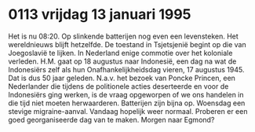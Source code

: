 # 0113 vrijdag 13 januari 1995
Het is nu 08:20. Op slinkende batterijen nog even een levensteken. Het wereldnieuws blijft hetzelfde. De toestand in Tsjetsjenië begint op die van Joegoslavië te lijken. In Nederland enige commotie over het koloniale verleden. H.M. gaat op 18 augustus naar Indonesië, een dag na wat de Indonesiërs zelf als hun Onafhankelijkheidsdag vieren, 17 augustus 1945. Dat is dus 50 jaar geleden. N.a.v. het bezoek van Poncke Princen, een Nederlander die tijdens de politionele acties deserteerde en voor de Indonesiërs ging werken, is de vraag opgeworpen of we ons handelen in die tijd niet moeten herwaarderen. Batterijen zijn bijna op. Woensdag een stevige migraine-aanval. Vandaag hopelijk weer normaal. Proberen er een goed georganiseerde dag van te maken. Morgen naar Egmond?